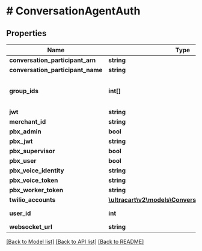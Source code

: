 # # ConversationAgentAuth

## Properties

Name | Type | Description | Notes
------------ | ------------- | ------------- | -------------
**conversation_participant_arn** | **string** |  | [optional]
**conversation_participant_name** | **string** |  | [optional]
**group_ids** | **int[]** | UltraCart Groups this user belongs to | [optional]
**jwt** | **string** |  | [optional]
**merchant_id** | **string** |  | [optional]
**pbx_admin** | **bool** |  | [optional]
**pbx_jwt** | **string** |  | [optional]
**pbx_supervisor** | **bool** |  | [optional]
**pbx_user** | **bool** |  | [optional]
**pbx_voice_identity** | **string** |  | [optional]
**pbx_voice_token** | **string** |  | [optional]
**pbx_worker_token** | **string** |  | [optional]
**twilio_accounts** | [**\ultracart\v2\models\ConversationTwilioAccount[]**](ConversationTwilioAccount.md) |  | [optional]
**user_id** | **int** | UltraCart User ID | [optional]
**websocket_url** | **string** |  | [optional]

[[Back to Model list]](../../README.md#models) [[Back to API list]](../../README.md#endpoints) [[Back to README]](../../README.md)

